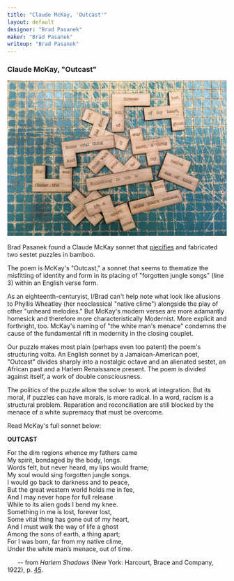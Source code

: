 ```yaml
---
title: "Claude McKay, 'Outcast'"
layout: default
designer: "Brad Pasanek"
maker: "Brad Pasanek"
writeup: "Brad Pasanek"
---
```


### Claude McKay, "Outcast"

![Sestet, Outcast](../images/McKay-sestet.jpg)

Brad Pasanek found a Claude McKay sonnet that [piecifies](https://bpasanek.github.io/puzzlepoesis/fabrication/2017/07/14/Recipe.html) and fabricated two sestet puzzles in bamboo. 

The poem is McKay's "Outcast," a sonnet that seems to thematize the misfitting of identity and form in its placing of 
"forgotten jungle songs" (line 3) within an English verse form. 

As an eighteenth-centuryist, I/Brad can't help note what look like allusions to Phyllis Wheatley (her neoclassical "native clime") alongside the play of other "unheard melodies." But McKay's modern verses are more adamantly homesick and therefore more characteristically Modernist. More explicit and forthright, too. McKay's naming of "the white man's menace" condemns the cause of the fundamental rift in modernity in the closing couplet.

Our puzzle makes most plain (perhaps even too patent) the poem's structuring volta. An English sonnet by a Jamaican-American poet, 
"Outcast" divides sharply into a nostalgic octave and an alienated sestet, an African past and a Harlem Renaissance present. The poem is divided against itself, a work of double consciousness.

The politics of the puzzle allow the solver to work at integration. But its moral, if puzzles can have morals, is more radical. In a word, racism is a structural problem. Reparation and reconciliation are still blocked by the menace of a white supremacy that must be overcome. 

Read McKay's full sonnet below: 

**OUTCAST**  

For the dim regions whence my fathers came  
My spirit, bondaged by the body, longs.  
Words felt, but never heard, my lips would frame;  
My soul would sing forgotten jungle songs.  
I would go back to darkness and to peace,  
But the great western world holds me in fee,  
And I may never hope for full release  
While to its alien gods I bend my knee.  
Something in me is lost, forever lost,  
Some vital thing has gone out of my heart,  
And I must walk the way of life a ghost  
Among the sons of earth, a thing apart;  
For I was born, far from my native clime,  
Under the white man’s menace, out of time.  

&nbsp; &nbsp; &nbsp; -- from _Harlem Shadows_ (New York: Harcourt, Brace and Company, 1922), p. [45](https://books.google.com/books?id=aKTPAAAAMAAJ&pg=PA45#v=onepage&q&f=false).
